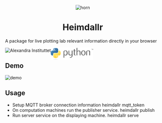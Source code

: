 
<!--![horn](.github/images/horn.svg "horn")-->

<p align="center">
  <img src=".github/images/horn.svg" alt='horn' title="horn"/>
</p>

<h1 align="center">Heimdallr</h1>

<!--# Heimdallr-->

A package for live plotting lab relevant information directly in your browser

<p align="center" width="100%">
  <a href="https://alexandra.dk">
    <img alt="Alexandra Instituttet"
    src="heimdallr/entry_points/assets/alexandra.png" height="40" align="left" title="Alexandra Instituttet"/>
  </a>
  <a href="http://python.org/">
    <img alt="python" src=".github/images/python.svg" height="40" align="left" title="python"/>
  </a>
</p>

<br/>

## Demo

![demo](.github/images/demo/demo.png "demo")

## Usage

- Setup MQTT broker connection information heimdallr mqtt_token
- On computation machines run the publisher service. heimdallr publish
- Run server service on the displaying machine. heimdallr serve
